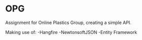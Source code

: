 # OPG

Assignment for Online Plastics Group, creating a simple API.

Making use of:
-Hangfire
-NewtonsoftJSON
-Entity Framework
